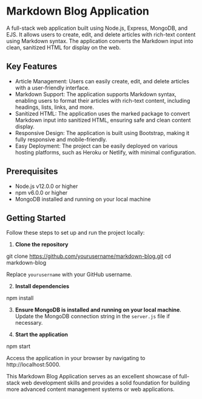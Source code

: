 # Markdown Blog Application

A full-stack web application built using Node.js, Express, MongoDB, and EJS. It allows users to create, edit, and delete articles with rich-text content using Markdown syntax. The application converts the Markdown input into clean, sanitized HTML for display on the web.

## Key Features

- Article Management: Users can easily create, edit, and delete articles with a user-friendly interface.
- Markdown Support: The application supports Markdown syntax, enabling users to format their articles with rich-text content, including headings, lists, links, and more.
- Sanitized HTML: The application uses the marked package to convert Markdown input into sanitized HTML, ensuring safe and clean content display.
- Responsive Design: The application is built using Bootstrap, making it fully responsive and mobile-friendly.
- Easy Deployment: The project can be easily deployed on various hosting platforms, such as Heroku or Netlify, with minimal configuration.

## Prerequisites

- Node.js v12.0.0 or higher
- npm v6.0.0 or higher
- MongoDB installed and running on your local machine

## Getting Started

Follow these steps to set up and run the project locally:

1. **Clone the repository**
   
git clone https://github.com/yourusername/markdown-blog.git
cd markdown-blog

Replace `yourusername` with your GitHub username.

2. **Install dependencies**

npm install


3. **Ensure MongoDB is installed and running on your local machine**. Update the MongoDB connection string in the `server.js` file if necessary.

4. **Start the application**

npm start

Access the application in your browser by navigating to http://localhost:5000.

This Markdown Blog Application serves as an excellent showcase of full-stack web development skills and provides a solid foundation for building more advanced content management systems or web applications.
